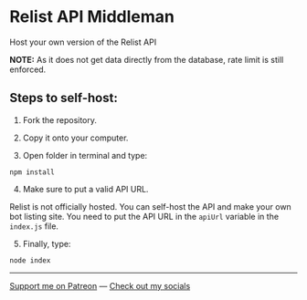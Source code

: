 # Relist API Middleman

Host your own version of the Relist API

**NOTE:** As it does not get data directly from the database, rate limit is still enforced.

## Steps to self-host:

1. Fork the repository.

2. Copy it onto your computer.

3. Open folder in terminal and type:

```
npm install
```

4. Make sure to put a valid API URL.

Relist is not officially hosted. You can self-host the API and make your own bot listing site. You need to put the API URL in the `apiUrl` variable in the `index.js` file.

5. Finally, type:

```
node index
```

---

[Support me on Patreon](https://www.patreon.com/axorax) —
[Check out my socials](https://github.com/axorax/socials)